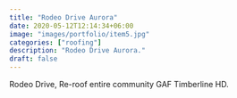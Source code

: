 ```yaml
---
title: "Rodeo Drive Aurora"
date: 2020-05-12T12:14:34+06:00
image: "images/portfolio/item5.jpg"
categories: ["roofing"]
description: "Rodeo Drive Aurora."
draft: false
---
```


Rodeo Drive, Re-roof entire community GAF Timberline HD.
